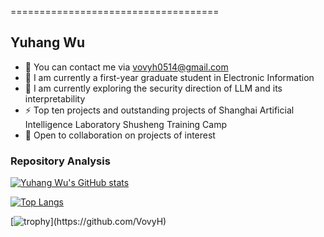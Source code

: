 ====================================

Yuhang Wu
--------------------

* 📧  You can contact me via [vovyh0514@gmail.com](vovyh0514@gmail.com)
* 🚀  I am currently a first-year graduate student in Electronic Information
* 🧠  I am currently exploring the security direction of LLM and its interpretability
* ⚡  Top ten projects and outstanding projects of Shanghai Artificial Intelligence Laboratory Shusheng Training Camp
* 🤝  Open to collaboration on projects of interest

### Repository Analysis

[![Yuhang Wu's GitHub stats](https://github-readme-stats.vercel.app/api?username=VovyH&theme=vue-dark&hide=contribs,prs&count_private=true&show_icons=true&include_all_commits=true)](https://github.com/VovyH)

[![Top Langs](https://github-readme-stats.vercel.app/api/top-langs/?username=VovyH&theme=vue-dark&layout=compact&hide=html,css,scss)](https://github.com/VovyH)

[![trophy](https://github-profile-trophy.vercel.app/?username=VovyH&theme=juicyfresh&rank=-?)](https://github.com/VovyH)
